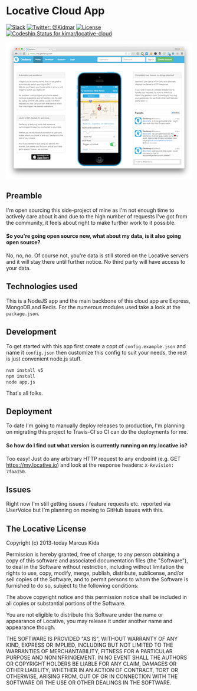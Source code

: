# Locative Cloud App

[![Slack](https://slack.locative.io/badge.svg)](https://slack.locative.io/)
[![Twitter: @Kidmar](https://img.shields.io/badge/contact-@Kidmar-blue.svg?style=flat)](https://twitter.com/Kidmar)
[![License](https://img.shields.io/badge/license-MIT-green.svg?style=flat)](https://github.com/kimar/locative-cloud/blob/master/LICENSE.md)
[ ![Codeship Status for kimar/locative-cloud](https://codeship.com/projects/890a0d10-2d12-0134-f306-42d5f584ed48/status?branch=master)](https://codeship.com/projects/163569)

![Screenshot](screenshot.png)

## Preamble

I'm open sourcing this side-project of mine as I'm not enough time to actively care about it and due to the high number of requests I've got from the community, it feels about right to make further work to it possible.

#### So you're going open source now, what about my data, is it also going open source?
No, no, no. Of course not, you're data is still stored on the Locative servers and it will stay there until further notice. No third party will have access to your data.

## Technologies used

This is a NodeJS app and the main backbone of this cloud app are Express, MongoDB and Redis.
For the numerous modules used take a look at the `package.json`.

## Development

To get started with this app first create a copt of `config.example.json` and name it `config.json` then customize this config to suit your needs, the rest is just convenient node.js stuff.

```
nvm install v5
npm install
node app.js
```

That's all folks.

## Deployment

To date I'm going to manually deploy releases to production, I'm planning on migrating this project to Travis-CI so CI can do the deployments for me.

#### So how do I find out what version is currently running on my.locative.io?
Too easy! Just do any arbitrary HTTP request to any endpoint (e.g. GET https://my.locative.io) and look at the response headers: `X-Revision: 7faa150`.

## Issues

Right now I'm still getting issues / feature requests etc. reported via UserVoice but I'm planning on moving to GitHub issues with this.

## The Locative License

Copyright (c) 2013-today Marcus Kida

Permission is hereby granted, free of charge, to any person obtaining a copy
of this software and associated documentation files (the "Software"), to deal
in the Software without restriction, including without limitation the rights
to use, copy, modify, merge, publish, distribute, sublicense, and/or sell
copies of the Software, and to permit persons to whom the Software is
furnished to do so, subject to the following conditions:

The above copyright notice and this permission notice shall be included in
all copies or substantial portions of the Software.

You are not eligible to distribute this Software under the name or appearance
of Locative, you may release it under another name and appearance though.

THE SOFTWARE IS PROVIDED "AS IS", WITHOUT WARRANTY OF ANY KIND, EXPRESS OR
IMPLIED, INCLUDING BUT NOT LIMITED TO THE WARRANTIES OF MERCHANTABILITY,
FITNESS FOR A PARTICULAR PURPOSE AND NONINFRINGEMENT.  IN NO EVENT SHALL THE
AUTHORS OR COPYRIGHT HOLDERS BE LIABLE FOR ANY CLAIM, DAMAGES OR OTHER
LIABILITY, WHETHER IN AN ACTION OF CONTRACT, TORT OR OTHERWISE, ARISING FROM,
OUT OF OR IN CONNECTION WITH THE SOFTWARE OR THE USE OR OTHER DEALINGS IN
THE SOFTWARE.
